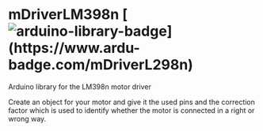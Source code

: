# mDriverLM398n  [![arduino-library-badge](https://www.ardu-badge.com/badge/mDriverL298n.svg?)](https://www.ardu-badge.com/mDriverL298n)
 Arduino library for the LM398n motor driver

Create an object for your motor and give it the used pins and the correction factor which is used to identify whether the motor is connected in a right or wrong way.
